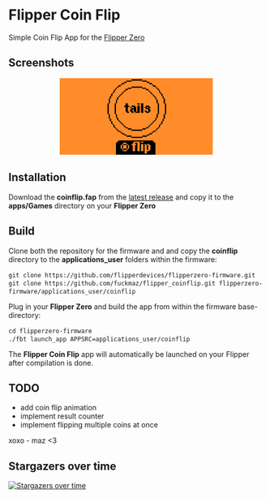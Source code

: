 
# Flipper Coin Flip


Simple Coin Flip App for the [Flipper Zero](https://www.flipperzero.one)


## Screenshots


<p  align="center">
<img src="screenshots/screenshot_1.png" width="60%" hspace="5">
</p>


## Installation

Download the **coinflip.fap** from the [latest release](https://github.com/fuckmaz/flipper_coinflip/releases/latest) and copy it to the **apps/Games** directory on your **Flipper Zero** 


## Build

Clone both the repository for the firmware and  and copy the **coinflip** directory to the **applications_user** folders within the firmware:

```
git clone https://github.com/flipperdevices/flipperzero-firmware.git
git clone https://github.com/fuckmaz/flipper_coinflip.git flipperzero-firmware/applications_user/coinflip
```

Plug in your **Flipper Zero** and build the app from within the firmware base-directory:
```
cd flipperzero-firmware
./fbt launch_app APPSRC=applications_user/coinflip
```

The **Flipper Coin Flip** app will automatically be launched on your Flipper after compilation is done.


## TODO

- add coin flip animation
- implement result counter
- implement flipping multiple coins at once

xoxo - maz <3

## Stargazers over time
[![Stargazers over time](https://starchart.cc/fuckmaz/flipper_coinflip.svg?background=%23000000&axis=%23ffffff&line=%23f848dd)](https://starchart.cc/fuckmaz/flipper_coinflip)
